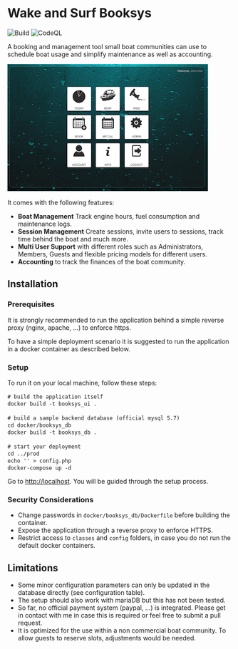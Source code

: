 # Wake and Surf Booksys

![Build](https://github.com/guidohu/booksys/workflows/Docker%20Image%20CI/badge.svg) ![CodeQL](https://github.com/guidohu/booksys/workflows/CodeQL/badge.svg)

A booking and management tool small boat communities can use to schedule boat usage and simplify maintenance as well as accounting.

![dashboard view](https://raw.githubusercontent.com/guidohu/booksys/master/docs/img/dashboard.png)

It comes with the following features:
- **Boat Management** Track engine hours, fuel consumption and maintenance logs.
- **Session Management** Create sessions, invite users to sessions, track time behind the boat and much more.
- **Multi User Support** with different roles such as Administrators, Members, Guests and flexible pricing models for different users.
- **Accounting** to track the finances of the boat community.

## Installation

### Prerequisites
It is strongly recommended to run the application behind a simple reverse proxy (nginx, apache, ...) to enforce https.

To have a simple deployment scenario it is suggested to run the application in a docker container as described below.

### Setup
To run it on your local machine, follow these steps:

```
# build the application itself
docker build -t booksys_ui .

# build a sample backend database (official mysql 5.7)
cd docker/booksys_db
docker build -t booksys_db .

# start your deployment
cd ../prod
echo '' > config.php
docker-compose up -d
```

Go to [http://localhost](http://localhost). You will be guided through the setup process.

### Security Considerations

- Change passwords in `docker/booksys_db/Dockerfile` before building the container.
- Expose the application through a reverse proxy to enforce HTTPS.
- Restrict access to `classes` and `config` folders, in case you do not run the default docker containers.

## Limitations

- Some minor configuration parameters can only be updated in the database directly (see configuration table).
- The setup should also work with mariaDB but this has not been tested.
- So far, no official payment system (paypal, ...) is integrated. Please get in contact with me in case this is required or feel free to submit a pull request.
- It is optimized for the use within a non commercial boat community. To allow guests to reserve slots, adjustments would be needed.
